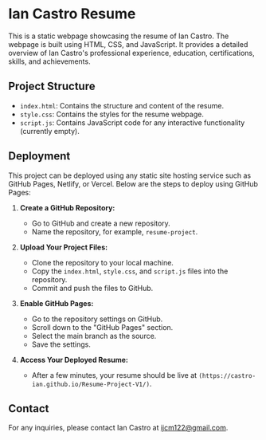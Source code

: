 # Ian Castro Resume

This is a static webpage showcasing the resume of Ian Castro. The webpage is built using HTML, CSS, and JavaScript. It provides a detailed overview of Ian Castro's professional experience, education, certifications, skills, and achievements.

## Project Structure


- `index.html`: Contains the structure and content of the resume.
- `style.css`: Contains the styles for the resume webpage.
- `script.js`: Contains JavaScript code for any interactive functionality (currently empty).

## Deployment

This project can be deployed using any static site hosting service such as GitHub Pages, Netlify, or Vercel. Below are the steps to deploy using GitHub Pages:

1. **Create a GitHub Repository:**
   - Go to GitHub and create a new repository.
   - Name the repository, for example, `resume-project`.

2. **Upload Your Project Files:**
   - Clone the repository to your local machine.
   - Copy the `index.html`, `style.css`, and `script.js` files into the repository.
   - Commit and push the files to GitHub.

3. **Enable GitHub Pages:**
   - Go to the repository settings on GitHub.
   - Scroll down to the "GitHub Pages" section.
   - Select the main branch as the source.
   - Save the settings.

4. **Access Your Deployed Resume:**
   - After a few minutes, your resume should be live at `(https://castro-ian.github.io/Resume-Project-V1/)`.

## Contact

For any inquiries, please contact Ian Castro at [ijcm122@gmail.com](mailto:ijcm122@gmail.com).
